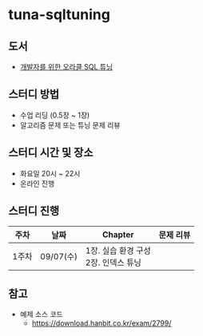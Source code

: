 # tuna-sqltuning

## 도서
* [개발자를 위한 오라클 SQL 튜닝](https://www.aladin.co.kr/shop/wproduct.aspx?ISBN=8968488142&start=pnaver_02)

## 스터디 방법
* 수업 리딩 (0.5장 ~ 1장)
* 알고리즘 문제 또는 튜닝 문제 리뷰

## 스터디 시간 및 장소
* 화요일 20시 ~ 22시
* 온라인 진행

## 스터디 진행

|주차|날짜|Chapter|문제 리뷰|
|-|-|-|-|
1주차|09/07(수)|1장. 실습 환경 구성<br>2장. 인덱스 튜닝

## 참고
* 예제 소스 코드 
    * https://download.hanbit.co.kr/exam/2799/
